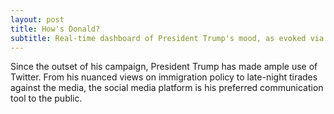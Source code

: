 ```yaml
---
layout: post
title: How's Donald?
subtitle: Real-time dashboard of President Trump's mood, as evoked via his Twitter posts
---
```


Since the outset of his campaign, President Trump has made ample use of Twitter. From his nuanced views on immigration policy to late-night tirades against the media, the social media platform is his preferred communication tool to the public. 